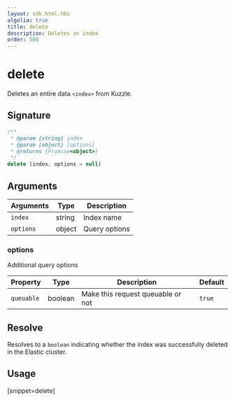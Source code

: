 ```yaml
---
layout: sdk.html.hbs
algolia: true
title: delete
description: Deletes an index
order: 500
---
```


# delete

Deletes an entire data `<index>` from Kuzzle.

## Signature

```javascript
/**
 * @param {string} index
 * @param {object} [options]
 * @returns {Promise<object>}
 */
delete (index, options = null)
```

## Arguments

| Arguments | Type   | Description      |
| --------- | ------ | ---------------- |
| `index`   | string | Index name       |
| `options` | object | Query options |

### **options**

Additional query options

| Property   | Type    | Description                       | Default |
| ---------- | ------- | --------------------------------- | ------- |
| `queuable` | boolean | Make this request queuable or not | `true`  |

## Resolve

Resolves to a `boolean` indicating whether the index was successfully deleted in the Elastic cluster.

## Usage

[snippet=delete]

